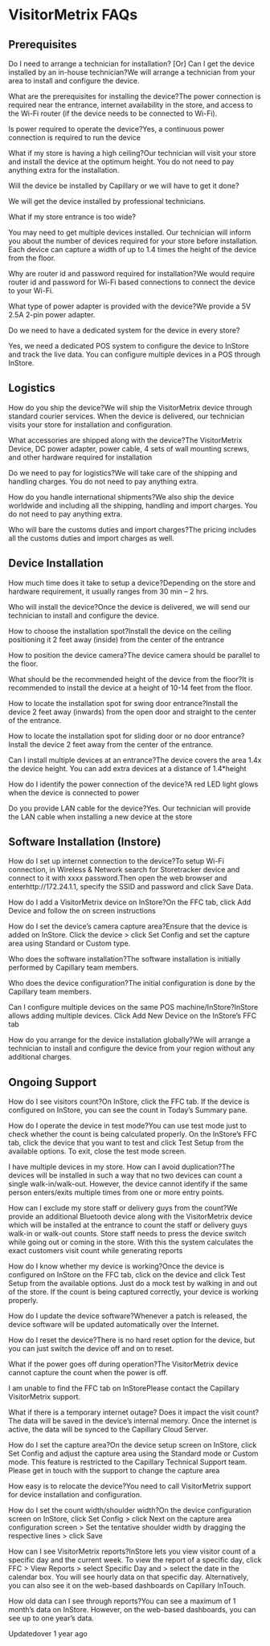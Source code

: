 # VisitorMetrix FAQs

## Prerequisites

Do I need to arrange a technician for installation? [Or] Can I get the device installed by an in-house technician?We will arrange a technician from your area to install and configure the device.

What are the prerequisites for installing the device?The power connection is required near the entrance, internet availability in the store, and access to the Wi-Fi router (if the device needs to be connected to Wi-Fi).

Is power required to operate the device?Yes, a continuous power connection is required to run the device

What if my store is having a high ceiling?Our technician will visit your store and install the device at the optimum height. You do not need to pay anything extra for the installation.

Will the device be installed by Capillary or we will have to get it done?

We will get the device installed by professional technicians.

What if my store entrance is too wide?

You may need to get multiple devices installed. Our technician will inform you about the number of devices required for your store before installation. Each device can capture a width of up to 1.4 times the height of the device from the floor.

Why are router id and password required for installation?We would require router id and password for Wi-Fi based connections to connect the device to your Wi-Fi.

What type of power adapter is provided with the device?We provide a 5V 2.5A 2-pin power adapter.

Do we need to have a dedicated system for the device in every store?

Yes, we need a dedicated POS system to configure the device to InStore and track the live data. You can configure multiple devices in a POS through InStore.

## Logistics

How do you ship the device?We will ship the VisitorMetrix device through standard courier services. When the device is delivered, our technician visits your store for installation and configuration.

What accessories are shipped along with the device?The VisitorMetrix Device, DC power adapter, power cable, 4 sets of wall mounting screws, and other hardware required for installation

Do we need to pay for logistics?We will take care of the shipping and handling charges. You do not need to pay anything extra.

How do you handle international shipments?We also ship the device worldwide and including all the shipping, handling and import charges. You do not need to pay anything extra.

Who will bare the customs duties and import charges?The pricing includes all the customs duties and import charges as well.

## Device Installation

How much time does it take to setup a device?Depending on the store and hardware requirement, it usually ranges from 30 min – 2 hrs.

Who will install the device?Once the device is delivered, we will send our technician to install and configure the device.

How to choose the installation spot?Install the device on the ceiling positioning it 2 feet away (inside) from the center of the entrance

How to position the device camera?The device camera should be parallel to the floor.

What should be the recommended height of the device from the floor?It is recommended to install the device at a height of 10-14 feet from the floor.

How to locate the installation spot for swing door entrance?Install the device 2 feet away (inwards) from the open door and straight to the center of the entrance.

How to locate the installation spot for sliding door or no door entrance?Install the device 2 feet away from the center of the entrance.

Can I install multiple devices at an entrance?The device covers the area 1.4x the device height. You can add extra devices at a distance of 1.4*height

How do I identify the power connection of the device?A red LED light glows when the device is connected to power

Do you provide LAN cable for the device?Yes. Our technician will provide the LAN cable when installing a new device at the store

## Software Installation (Instore)

How do I set up internet connection to the device?To setup Wi-Fi connection, in Wireless & Network search for Storetracker device and connect to it with xxxx password.Then open the web browser and enterhttp://172.24.1.1, specify the SSID and password and click Save Data.

How do I add a VisitorMetrix device on InStore?On the FFC tab, click Add Device and follow the on screen instructions

How do I set the device’s camera capture area?Ensure that the device is added on InStore. Click the device > click Set Config and set the capture area using Standard or Custom type.

Who does the software installation?The software installation is initially performed by Capillary team members.

Who does the device configuration?The initial configuration is done by the Capillary team members.

Can I configure multiple devices on the same POS machine/InStore?InStore allows adding multiple devices. Click Add New Device on the InStore’s FFC tab

How do you arrange for the device installation globally?We will arrange a technician to install and configure the device from your region without any additional charges.

## Ongoing Support

How do I see visitors count?On InStore, click the FFC tab. If the device is configured on InStore, you can see the count in Today’s Summary pane.

How do I operate the device in test mode?You can use test mode just to check whether the count is being calculated properly. On the InStore’s FFC tab, click the device that you want to test and click Test Setup from the available options. To exit, close the test mode screen.

I have multiple devices in my store. How can I avoid duplication?The devices will be installed in such a way that no two devices can count a single walk-in/walk-out. However, the device cannot identify if the same person enters/exits multiple times from one or more entry points.

How can I exclude my store staff or delivery guys from the count?We provide an additional Bluetooth device along with the VisitorMetrix device which will be installed at the entrance to count the staff or delivery guys walk-in or walk-out counts. Store staff needs to press the device switch while going out or coming in the store. With this the system calculates the exact customers visit count while generating reports

How do I know whether my device is working?Once the device is configured on InStore on the FFC tab, click on the device and click Test Setup from the available options. Just do a mock test by walking in and out of the store. If the count is being captured correctly, your device is working properly.

How do I update the device software?Whenever a patch is released, the device software will be updated automatically over the Internet.

How do I reset the device?There is no hard reset option for the device, but you can just switch the device off and on to reset.

What if the power goes off during operation?The VisitorMetrix device cannot capture the count when the power is off.

I am unable to find the FFC tab on InStorePlease contact the Capillary VisitorMetrix support.

What if there is a temporary internet outage? Does it impact the visit count?The data will be saved in the device’s internal memory. Once the internet is active, the data will be synced to the Capillary Cloud Server.

How do I set the capture area?On the device setup screen on InStore, click Set Config and adjust the capture area using the Standard mode or Custom mode. This feature is restricted to the Capillary Technical Support team. Please get in touch with the support to change the capture area

How easy is to relocate the device?You need to call VisitorMetrix support for device installation and configuration.

How do I set the count width/shoulder width?On the device configuration screen on InStore, click Set Config > click Next on the capture area configuration screen > Set the tentative shoulder width by dragging the respective lines > click Save

How can I see VisitorMetrix reports?InStore lets you view visitor count of a specific day and the current week. To view the report of a specific day, click FFC > View Reports > select Specific Day and > select the date in the calendar box. You will see hourly data on that specific day. Alternatively, you can also see it on the web-based dashboards on Capillary InTouch.

How old data can I see through reports?You can see a maximum of 1 month’s data on InStore. However, on the web-based dashboards, you can see up to one year’s data.

Updatedover 1 year ago